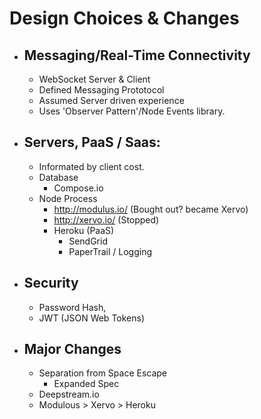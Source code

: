 # Design Choices & Changes
* ## Messaging/Real-Time Connectivity
    * WebSocket Server & Client
    * Defined Messaging Prototocol
    * Assumed Server driven experience
    * Uses 'Observer Pattern'/Node Events library.

* ## Servers, PaaS / Saas:
    * Informated by client cost.
    * Database
        * Compose.io
    * Node Process
        * http://modulus.io/ (Bought out? became Xervo)
        * http://xervo.io/ (Stopped)
        * Heroku (PaaS)
            * SendGrid
            * PaperTrail / Logging

* ## Security
    * Password Hash,
    * JWT (JSON Web Tokens)

* ## Major Changes
    * Separation from Space Escape
        * Expanded Spec
    * Deepstream.io
    * Modulous > Xervo > Heroku